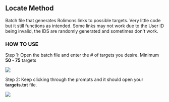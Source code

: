## Locate Method
<p>Batch file that generates Rolimons links to possible targets.
Very little code but it still functions as intended.
Some links may not work due to the User ID being invalid, the IDS are randomly generated and sometimes don't work.</p>

### HOW TO USE
<p>Step 1: Open the batch file and enter the # of targets you desire. Minimum <b>50 - 75</b> targets</p>
<img src="https://i.gyazo.com/1a71105ec02f250713da548b875d442b.png"><br>
<p>Step 2: Keep clicking through the prompts and it should open your <b>targets.txt</b> file.</p>
<img src="https://i.gyazo.com/31d1d2bd57941aa667186969682a76ef.png"><br>